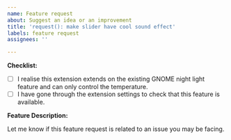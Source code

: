 ```yaml
---
name: Feature request
about: Suggest an idea or an improvement
title: 'request(): make slider have cool sound effect'
labels: feature request
assignees: ''

---
```


**Checklist:**

- [ ] I realise this extension extends on the existing GNOME night light feature and can only control the temperature.
- [ ] I have gone through the extension settings to check that this feature is available.

**Feature Description:**

Let me know if this feature request is related to an issue you may be facing.
